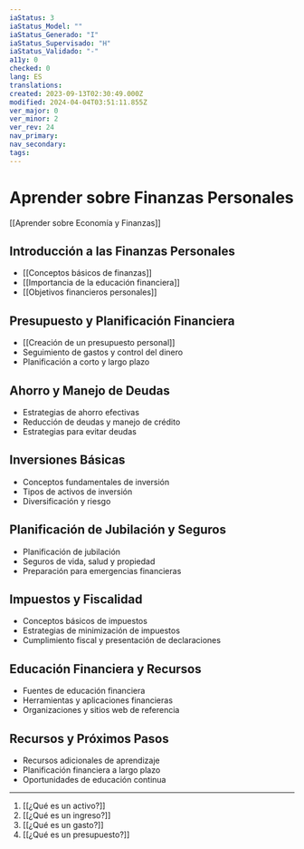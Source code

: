 ```yaml
---
iaStatus: 3
iaStatus_Model: ""
iaStatus_Generado: "I"
iaStatus_Supervisado: "H"
iaStatus_Validado: "-"
a11y: 0
checked: 0
lang: ES
translations: 
created: 2023-09-13T02:30:49.000Z
modified: 2024-04-04T03:51:11.855Z
ver_major: 0
ver_minor: 2
ver_rev: 24
nav_primary: 
nav_secondary: 
tags:
---
```

# Aprender sobre Finanzas Personales

[[Aprender sobre Economía y Finanzas]]

## Introducción a las Finanzas Personales

- [[Conceptos básicos de finanzas]]
- [[Importancia de la educación financiera]]
- [[Objetivos financieros personales]]

## Presupuesto y Planificación Financiera

- [[Creación de un presupuesto personal]]
- Seguimiento de gastos y control del dinero
- Planificación a corto y largo plazo

## Ahorro y Manejo de Deudas

- Estrategias de ahorro efectivas
- Reducción de deudas y manejo de crédito
- Estrategias para evitar deudas

## Inversiones Básicas

- Conceptos fundamentales de inversión
- Tipos de activos de inversión
- Diversificación y riesgo

## Planificación de Jubilación y Seguros

- Planificación de jubilación
- Seguros de vida, salud y propiedad
- Preparación para emergencias financieras
## Impuestos y Fiscalidad

- Conceptos básicos de impuestos
- Estrategias de minimización de impuestos
- Cumplimiento fiscal y presentación de declaraciones

## Educación Financiera y Recursos

- Fuentes de educación financiera
- Herramientas y aplicaciones financieras
- Organizaciones y sitios web de referencia

## Recursos y Próximos Pasos

- Recursos adicionales de aprendizaje
- Planificación financiera a largo plazo
- Oportunidades de educación continua

---
1. [[¿Qué es un activo?]]
2. [[¿Qué es un ingreso?]]
3. [[¿Qué es un gasto?]]
4. [[¿Qué es un presupuesto?]]